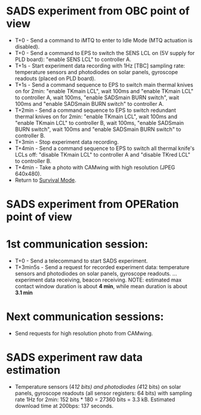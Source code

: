 SADS experiment from OBC point of view
==
* T+0 - Send a command to iMTQ to enter to Idle Mode (MTQ actuation is disabled).
* T+0 - Send a command to EPS to switch the SENS LCL on (5V supply for PLD board): "enable SENS LCL" to controller A.
* T+1s - Start experiment data recording with 1Hz [TBC] sampling rate: temperature sensors and photodiodes on solar panels, gyroscope readouts (placed on PLD board).
* T+1s - Send a command sequence to EPS to switch main thermal knives on for 2min: "enable TKmain LCL", wait 100ms and "enable TKmain LCL" to controller A, wait 100ms,  "enable SADSmain BURN switch", wait 100ms and  "enable SADSmain BURN switch" to controller A.
* T+2min - Send a command sequence to EPS to switch redundant thermal knives on for 2min: "enable TKmain LCL", wait 100ms and "enable TKmain LCL" to controller B, wait 100ms,  "enable SADSmain BURN switch", wait 100ms and  "enable SADSmain BURN switch" to controller B.
* T+3min - Stop experiment data recording.
* T+4min - Send a command sequence to EPS to switch all thermal knife's LCLs off: "disable TKmain LCL" to controller A and  "disable TKred LCL" to controller B.
* T+4min - Take a photo with CAMwing with high resolution (JPEG 640x480).
* Return to [Survival Mode](https://team.pw-sat.pl/w/oper/satellite_modes).

SADS experiment from OPERation point of view
==
1st communication session:
===
* T+0 - Send a telecommand to start SADS experiment.
* T+3min5s - Send a request for recorded experiment data: temperature sensors and photodiodes on solar panels, gyroscope readouts.
... experiment data receiving, beacon receiving.
NOTE: estimated max contact window duration is about **4 min**, while mean duration is about **3.1 min**

Next communication sessions:
===
* Send requests for high resolution photo from CAMwing.

SADS experiment raw data estimation
==
* Temperature sensors (4*12 bits) and photodiodes (4*12 bits) on solar panels, gyroscope readouts (all sensor registers: 64 bits) with sampling rate 1Hz for 2min: 152 bits * 180 = 27360 bits = 3.3 kB. Estimated download time at 200bps: 137 seconds.

